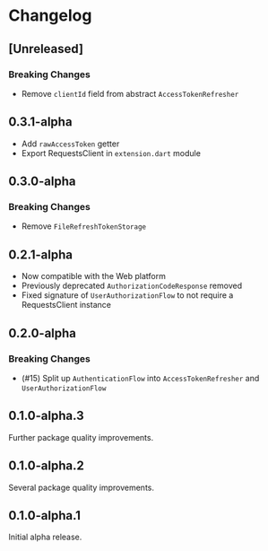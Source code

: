# Changelog

## [Unreleased]

### Breaking Changes

- Remove `clientId` field from abstract `AccessTokenRefresher`

## 0.3.1-alpha

- Add `rawAccessToken` getter
- Export RequestsClient in `extension.dart` module

## 0.3.0-alpha

### Breaking Changes

- Remove `FileRefreshTokenStorage`

## 0.2.1-alpha

- Now compatible with the Web platform
- Previously deprecated `AuthorizationCodeResponse` removed
- Fixed signature of `UserAuthorizationFlow` to not require a RequestsClient instance

## 0.2.0-alpha

### Breaking Changes

- (#15) Split up `AuthenticationFlow` into `AccessTokenRefresher` and `UserAuthorizationFlow`

## 0.1.0-alpha.3

Further package quality improvements.

## 0.1.0-alpha.2

Several package quality improvements.

## 0.1.0-alpha.1

Initial alpha release.
